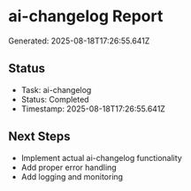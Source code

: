 # ai-changelog Report

Generated: 2025-08-18T17:26:55.641Z

## Status
- Task: ai-changelog
- Status: Completed
- Timestamp: 2025-08-18T17:26:55.641Z

## Next Steps
- Implement actual ai-changelog functionality
- Add proper error handling
- Add logging and monitoring

